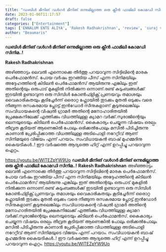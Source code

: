 ```yaml
---
title: "ഡബിൾ മീനിങ് വൾഗർ മീനിങ് ഒന്നുമില്ലാത്ത ഒരു ക്ലീൻ ഫാമിലി കോമഡി സിനിമ..!"
date: 2023-01-06T11:17:57
draft: false
categories: ["Entertainment"]
tags: ['ENNALUM ENTE ALIYA', 'Rakesh Radhakrishnan', 'review', 'suraj venjarammoodu']
author: "Beaumaris"
---
```


<strong>ഡബിൾ മീനിങ് വൾഗർ മീനിങ് ഒന്നുമില്ലാത്ത ഒരു ക്ലീൻ ഫാമിലി കോമഡി സിനിമ..!</strong>

<strong>Rakesh Radhakrishnan </strong>

അഴിഞ്ഞാട്ടം ലെവൽ എന്നൊക്കെ തീർത്തു പറയാവുന്ന സിദ്ദിഖിന്റെ മാരക പെർഫോമൻസ്. പോയ വർഷം ഇറങ്ങിയ പീസ് എന്ന സിനിമയിലും അദ്ദേഹത്തിന്റെ കിടിലൻ പെർഫോമൻസ് ആയിരുന്നു എങ്കിലും ഇത് അതിന്റെയും ഒരുപാട് മുകളിൽ നിൽക്കുന്ന ഒന്നാണ്.രണ്ട് കുടുംബങ്ങൾക്ക് ഇടയിൽ ഉണ്ടാവുന്ന ഒരു സിമ്പിൾ കോൺഫ്ളിക്റ്റ്.പ്രണയവും തമാശയും വൈകാരികതയും കൂടിച്ചേർന്ന് ഒരൊറ്റ ഫ്ലോയിൽ തുടക്കം മുതൽ ഒടുക്കം വരെ നീങ്ങുന്ന രസകരമായ പ്ലോട്ട്.ഇൻഡോർ സീനുകളാണ് കൂടുതലെങ്കിലും സംവിധായകന്റെ വിഷ്വൽ ഗ്രാമർ അതിന്റെ മനോഹാരിതയിൽ പ്രേക്ഷകനിലേക്ക് എത്തിക്കും വിധത്തിലുള്ള ക്യാമറ വർക്ക്.സുരാജിന്റെയും ലെനയുടെയും കിടിലൻ പെർഫോമൻസ്. കൈകാര്യം ചെയ്യുന്ന വിഷയം ഒരല്പം തീവ്രത കൂടിയത് ആണെങ്കിൽ പോലും ഒരിക്കൽപോലും മസിൽ പിടിച്ചിരുന്നു കാണാൻ പ്രേരിപ്പിക്കാത്ത വിധത്തിലുള്ള അടിപൊളി നറേറ്റീവ് ആണ് സിനിമയുടെ വിജയം എന്ന് പറയാം. സംവിധായകൻ ബാഷ് മുഹമ്മദിനു കൈയടികൾ..! ഈ വർഷത്തെ ആദ്യത്തെ ഹിറ്റ് എന്ന് ഉറപ്പിച്ചു പറയാവുന്ന ഐറ്റം.

https://youtu.be/WITEZpYW9Uo
**ഡബിൾ മീനിങ് വൾഗർ മീനിങ് ഒന്നുമില്ലാത്ത ഒരു ക്ലീൻ ഫാമിലി കോമഡി സിനിമ..!** **Rakesh Radhakrishnan** അഴിഞ്ഞാട്ടം ലെവൽ എന്നൊക്കെ തീർത്തു പറയാവുന്ന സിദ്ദിഖിന്റെ മാരക പെർഫോമൻസ്. പോയ വർഷം ഇറങ്ങിയ പീസ് എന്ന സിനിമയിലും അദ്ദേഹത്തിന്റെ കിടിലൻ പെർഫോമൻസ് ആയിരുന്നു എങ്കിലും ഇത് അതിന്റെയും ഒരുപാട് മുകളിൽ നിൽക്കുന്ന ഒന്നാണ്.രണ്ട് കുടുംബങ്ങൾക്ക് ഇടയിൽ ഉണ്ടാവുന്ന ഒരു സിമ്പിൾ കോൺഫ്ളിക്റ്റ്.പ്രണയവും തമാശയും വൈകാരികതയും കൂടിച്ചേർന്ന് ഒരൊറ്റ ഫ്ലോയിൽ തുടക്കം മുതൽ ഒടുക്കം വരെ നീങ്ങുന്ന രസകരമായ പ്ലോട്ട്.ഇൻഡോർ സീനുകളാണ് കൂടുതലെങ്കിലും സംവിധായകന്റെ വിഷ്വൽ ഗ്രാമർ അതിന്റെ മനോഹാരിതയിൽ പ്രേക്ഷകനിലേക്ക് എത്തിക്കും വിധത്തിലുള്ള ക്യാമറ വർക്ക്.സുരാജിന്റെയും ലെനയുടെയും കിടിലൻ പെർഫോമൻസ്. കൈകാര്യം ചെയ്യുന്ന വിഷയം ഒരല്പം തീവ്രത കൂടിയത് ആണെങ്കിൽ പോലും ഒരിക്കൽപോലും മസിൽ പിടിച്ചിരുന്നു കാണാൻ പ്രേരിപ്പിക്കാത്ത വിധത്തിലുള്ള അടിപൊളി നറേറ്റീവ് ആണ് സിനിമയുടെ വിജയം എന്ന് പറയാം. സംവിധായകൻ ബാഷ് മുഹമ്മദിനു കൈയടികൾ..! ഈ വർഷത്തെ ആദ്യത്തെ ഹിറ്റ് എന്ന് ഉറപ്പിച്ചു പറയാവുന്ന ഐറ്റം. https://youtu.be/WITEZpYW9Uo
